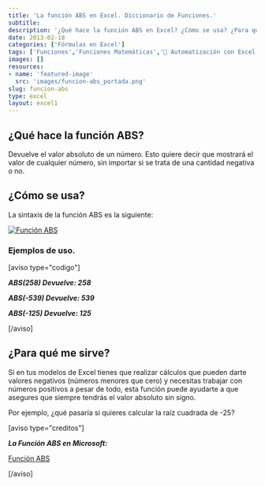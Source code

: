 ```yaml
---
title: 'La función ABS en Excel. Diccionario de Funciones.'
subtitle: 
description: '¿Qué hace la función ABS en Excel? ¿Cómo se usa? ¿Para qué sirve? Encuentra las respuestas aquí.'
date: 2013-02-18
categories: ['Fórmulas en Excel']
tags: ['Funciones','Funciones Matemáticas','🤖 Automatización con Excel']
images: []
resources: 
- name: 'featured-image'
  src: 'images/funcion-abs_portada.png'
slug: funcion-abs
type: excel
layout: excel1
---
```


## ¿Qué hace la función ABS?

Devuelve el valor absoluto de un número. Esto quiere decir que mostrará el valor de cualquier número, sin importar si se trata de una cantidad negativa o no.

## ¿Cómo se usa?

La sintaxis de la función ABS es la siguiente:

[![Función ABS](images/funcion-abs-000289-600x192.png)](http://static.raymundoycaza.com/funcion-abs-000289.png)

### Ejemplos de uso.

\[aviso type="codigo"\]

_**ABS(258) Devuelve: 258**_

_**ABS(-539) Devuelve: 539**_

_**ABS(-125) Devuelve: 125**_

\[/aviso\]

## ¿Para qué me sirve?

Si en tus modelos de Excel tienes que realizar cálculos que pueden darte valores negativos (números menores que cero) y necesitas trabajar con números positivos a pesar de todo, esta función puede ayudarte a que asegures que siempre tendrás el valor absoluto sin signo.

Por ejemplo, ¿qué pasaría si quieres calcular la raíz cuadrada de -25?

\[aviso type="creditos"\]

_**La Función ABS en Microsoft:**_

[Función ABS](http://office.microsoft.com/es-es/excel-help/funcion-abs-HP010062418.aspx)

\[/aviso\]
